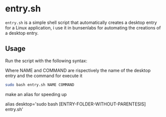 # entry.sh

`entry.sh` is a simple shell script that automatically creates a desktop entry for a Linux application, i use it in bunsenlabs for automating the creations of a desktop entry.

## Usage

Run the script with the following syntax:

Where NAME and COMMAND are rispectively the name of the desktop entry and the command for execute it

```bash
sudo bash entry.sh NAME COMMAND

```

make an alias for speeding up 

alias desktop='sudo bash [ENTRY-FOLDER-WITHOUT-PARENTESIS] entry.sh'
